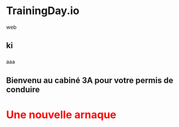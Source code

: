 # TrainingDay.io
web 
## ki
### 
aaa
## Bienvenu au cabiné 3A pour votre permis de conduire
<h1 style="color:red;">Une nouvelle arnaque</h1>